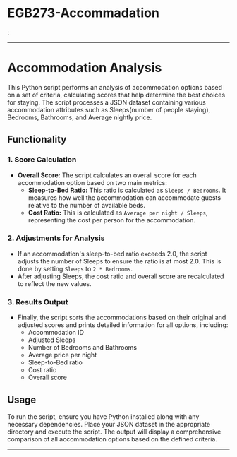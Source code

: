 # EGB273-Accommadation
:

---

# Accommodation Analysis

This Python script performs an analysis of accommodation options based on a set of criteria, calculating scores that help determine the best choices for staying. The script processes a JSON dataset containing various accommodation attributes such as Sleeps(number of people staying), Bedrooms, Bathrooms, and Average nightly price.

## Functionality

### 1. **Score Calculation**
- **Overall Score:** The script calculates an overall score for each accommodation option based on two main metrics:
  - **Sleep-to-Bed Ratio:** This ratio is calculated as `Sleeps / Bedrooms`. It measures how well the accommodation can accommodate guests relative to the number of available beds.
  - **Cost Ratio:** This is calculated as `Average per night / Sleeps`, representing the cost per person for the accommodation.

### 2. **Adjustments for Analysis**
- If an accommodation's sleep-to-bed ratio exceeds 2.0, the script adjusts the number of Sleeps to ensure the ratio is at most 2.0. This is done by setting `Sleeps` to `2 * Bedrooms`.
- After adjusting Sleeps, the cost ratio and overall score are recalculated to reflect the new values.

### 3. **Results Output**
- Finally, the script sorts the accommodations based on their original and adjusted scores and prints detailed information for all options, including:
  - Accommodation ID
  - Adjusted Sleeps
  - Number of Bedrooms and Bathrooms
  - Average price per night
  - Sleep-to-Bed ratio
  - Cost ratio
  - Overall score
    

## Usage
To run the script, ensure you have Python installed along with any necessary dependencies. Place your JSON dataset in the appropriate directory and execute the script. The output will display a comprehensive comparison of all accommodation options based on the defined criteria.

---


